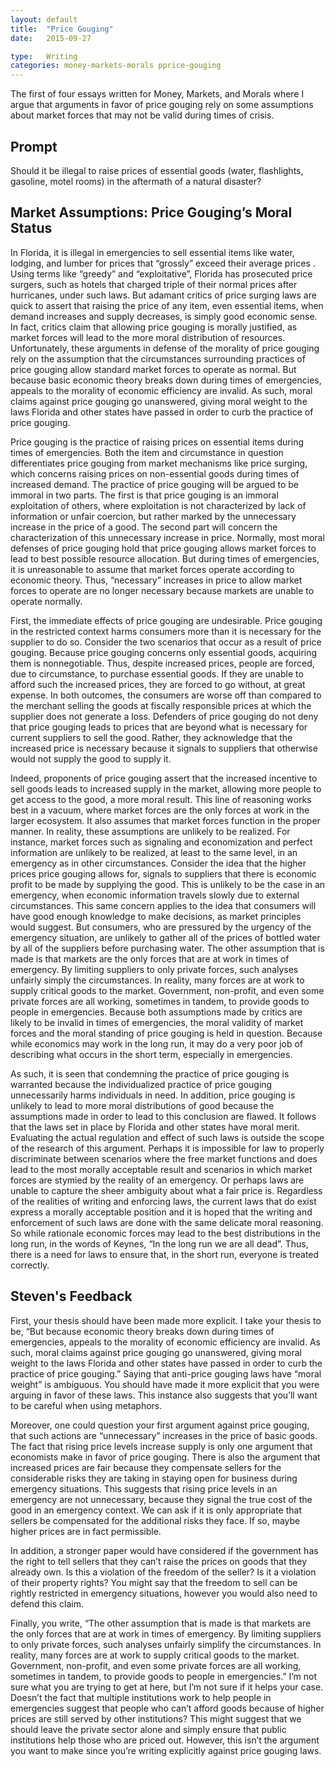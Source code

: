 ```yaml
---
layout: default
title:  "Price Gouging"
date:   2015-09-27

type:   Writing 
categories: money-markets-morals pprice-gouging
---
```

The first of four essays written for Money, Markets, and Morals where I argue that arguments in favor of price gouging rely on some assumptions about market forces that may not be valid during times of crisis.

## Prompt

Should it be illegal to raise prices of essential goods (water, flashlights, gasoline, motel rooms) in the aftermath of a natural disaster? 

## Market Assumptions: Price Gouging’s Moral Status

In Florida, it is illegal in emergencies to sell essential items like water, lodging, and lumber for prices that “grossly” exceed their average prices . Using terms like “greedy” and “exploitative”, Florida has prosecuted price surgers, such as hotels that charged triple of their normal prices after hurricanes, under such laws. But adamant critics of price surging laws are quick to assert that raising the price of any item, even essential items, when demand increases and supply decreases, is simply good economic sense. In fact, critics claim that allowing price gouging is morally justified, as market forces will lead to the more moral distribution of resources. Unfortunately, these arguments in defense of the morality of price gouging rely on the assumption that the circumstances surrounding practices of price gouging allow standard market forces to operate as normal. But because basic economic theory breaks down during times of emergencies, appeals to the morality of economic efficiency are invalid. As such, moral claims against price gouging go unanswered, giving moral weight to the laws Florida and other states have passed in order to curb the practice of price gouging. 

Price gouging is the practice of raising prices on essential items during times of emergencies. Both the item and circumstance in question differentiates price gouging from market mechanisms like price surging, which concerns raising prices on non-essential goods during times of increased demand. The practice of price gouging will be argued to be immoral in two parts. The first is that price gouging is an immoral exploitation of others, where exploitation is not characterized by lack of information or unfair coercion, but rather marked by the unnecessary increase in the price of a good. The second part will concern the characterization of this unnecessary increase in price. Normally, most moral defenses of price gouging hold that price gouging allows market forces to lead to best possible resource allocation. But during times of emergencies, it is unreasonable to assume that market forces operate according to economic theory. Thus, “necessary” increases in price to allow market forces to operate are no longer necessary because markets are unable to operate normally. 

First, the immediate effects of price gouging are undesirable. Price gouging in the restricted context harms consumers more than it is necessary for the supplier to do so. Consider the two scenarios that occur as a result of price gouging. Because price gouging concerns only essential goods, acquiring them is nonnegotiable. Thus, despite increased prices, people are forced, due to circumstance, to purchase essential goods. If they are unable to afford such the increased prices, they are forced to go without, at great expense. In both outcomes, the consumers are worse off than compared to the merchant selling the goods at fiscally responsible prices at which the supplier does not generate a loss. Defenders of price gouging do not deny that price gouging leads to prices that are beyond what is necessary for current suppliers to sell the good. Rather, they acknowledge that the increased price is necessary because it signals to suppliers that otherwise would not supply the good to supply it. 

Indeed, proponents of price gouging assert that the increased incentive to sell goods leads to increased supply in the market, allowing more people to get access to the good, a more moral result. This line of reasoning works best in a vacuum, where market forces are the only forces at work in the larger ecosystem. It also assumes that market forces function in the proper manner. In reality, these assumptions are unlikely to be realized. For instance, market forces such as signaling and economization and perfect information are unlikely to be realized, at least to the same level, in an emergency as in other circumstances. Consider the idea that the higher prices price gouging allows for, signals to suppliers that there is economic profit to be made by supplying the good. This is unlikely to be the case in an emergency, when economic information travels slowly due to external circumstances. This same concern applies to the idea that consumers will have good enough knowledge to make decisions, as market principles would suggest. But consumers, who are pressured by the urgency of the emergency situation, are unlikely to gather all of the prices of bottled water by all of the suppliers before purchasing water. The other assumption that is made is that markets are the only forces that are at work in times of emergency. By limiting suppliers to only private forces, such analyses unfairly simply the circumstances. In reality, many forces are at work to supply critical goods to the market. Government, non-profit, and even some private forces are all working, sometimes in tandem, to provide goods to people in emergencies. Because both assumptions made by critics are likely to be invalid in times of emergencies, the moral validity of market forces and the moral standing of price gouging is held in question. Because while economics may work in the long run, it may do a very poor job of describing what occurs in the short term, especially in emergencies. 	

As such, it is seen that condemning the practice of price gouging is warranted because the individualized practice of price gouging unnecessarily harms individuals in need. In addition, price gouging is unlikely to lead to more moral distributions of good because the assumptions made in order to lead to this conclusion are flawed. It follows that the laws set in place by Florida and other states have moral merit. Evaluating the actual regulation and effect of such laws is outside the scope of the research of this argument. Perhaps it is impossible for law to properly discriminate between scenarios where the free market functions and does lead to the most morally acceptable result and scenarios in which market forces are stymied by the reality of an emergency. Or perhaps laws are unable to capture the sheer ambiguity about what a fair price is. Regardless of the realities of writing and enforcing laws, the current laws that do exist express a morally acceptable position and it is hoped that the writing and enforcement of such laws are done with the same delicate moral reasoning. So while rationale economic forces may lead to the best distributions in the long run, in the words of Keynes, “In the long run we are all dead”. Thus, there is a need for laws to ensure that, in the short run, everyone is treated correctly. 

## Steven's Feedback

First, your thesis should have been made more explicit. I take your thesis to be, “But because economic theory breaks down during times of emergencies, appeals to the morality of economic efficiency are invalid. As such, moral claims against price gouging go unanswered, giving moral weight to the laws Florida and other states have passed in order to curb the practice of price gouging.” Saying that anti-price gouging laws have “moral weight” is ambiguous. You should have made it more explicit that you were arguing in favor of these laws. This instance also suggests that you’ll want to be careful when using metaphors. 

Moreover, one could question your first argument against price gouging, that such actions are “unnecessary” increases in the price of basic goods. The fact that rising price levels increase supply is only one argument that economists make in favor of price gouging. There is also the argument that increased prices are fair because they compensate sellers for the considerable risks they are taking in staying open for business during emergency situations. This suggests that rising price levels in an emergency are not unnecessary, because they signal the true cost of the good in an emergency context. We can ask if it is only appropriate that sellers be compensated for the additional risks they face. If so, maybe higher prices are in fact permissible. 

In addition, a stronger paper would have considered if the government has the right to tell sellers that they can’t raise the prices on goods that they already own. Is this a violation of the freedom of the seller? Is it a violation of their property rights? You might say that the freedom to sell can be rightly restricted in emergency situations, however you would also need to defend this claim. 

Finally, you write, “The other assumption that is made is that markets are the only forces that are at work in times of emergency. By limiting suppliers to only private forces, such analyses unfairly simplify the circumstances. In reality, many forces are at work to supply critical goods to the market. Government, non-profit, and even some private forces are all working, sometimes in tandem, to provide goods to people in emergencies.” I’m not sure what you are trying to get at here, but I’m not sure if it helps your case. Doesn’t the fact that multiple institutions work to help people in emergencies suggest that people who can’t afford goods because of higher prices are still served by other institutions? This might suggest that we should leave the private sector alone and simply ensure that public institutions help those who are priced out. However, this isn’t the argument you want to make since you’re writing explicitly against price gouging laws. 